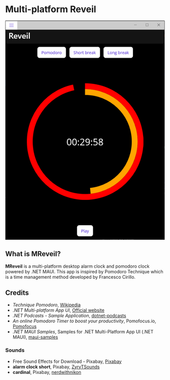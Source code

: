 #  Multi-platform Reveil

![MReveil capture](/docs/images/mreveil.png)

## What is MReveil?

**MReveil** is a multi-platform desktop alarm clock and pomodoro clock powered by .NET MAUI. This app is inspired by Pomodoro Technique which is a time management method developed by Francesco Cirillo. 

## Credits

* *Technique Pomodoro*, [Wikipedia](https://fr.wikipedia.org/wiki/Technique_Pomodoro)
* *.NET Multi-platform App UI*, [Official website](https://dotnet.microsoft.com/en-us/apps/maui)
* *.NET Podcasts - Sample Application*, [dotnet-podcasts](https://github.com/microsoft/dotnet-podcasts)
* *An online Pomodoro Timer to boost your productivity*, Pomofocus.io, [Pomofocus](https://pomofocus.io/)
* *.NET MAUI Samples*, Samples for .NET Multi-Platform App UI (.NET MAUI), [maui-samples](https://github.com/dotnet/maui-samples)

### Sounds

* Free Sound Effects for Download - Pixabay, [Pixabay](https://pixabay.com/sound-effects/)
* **alarm clock short**, Pixabay, [ZyryTSounds](https://pixabay.com/sound-effects/alarm-clock-short-6402/)
* **cardinal**, Pixabay, [nerdwithnikon](https://pixabay.com/sound-effects/cardinal-37075/)
